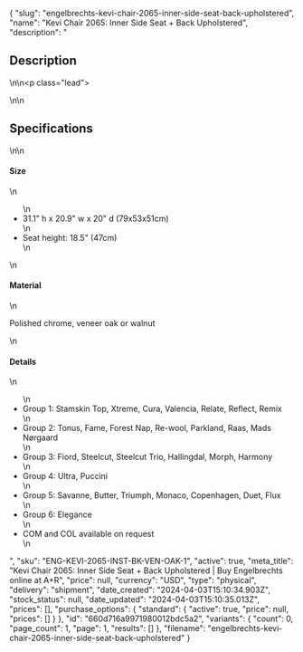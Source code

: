 {
  "slug": "engelbrechts-kevi-chair-2065-inner-side-seat-back-upholstered",
  "name": "Kevi Chair 2065: Inner Side Seat + Back Upholstered",
  "description": "<h2>Description</h2>\n<!-- split -->\n<p class=\"lead\"> </p>\n<!-- split -->\n<h2>Specifications</h2>\n<!-- split -->\n<h4>Size</h4>\n<ul>\n<li>31.1\" h x 20.9\" w x 20\" d (79x53x51cm)</li>\n<li>Seat height: 18.5\" (47cm)</li>\n</ul>\n<h4>Material</h4>\n<p>Polished chrome, veneer oak or walnut</p>\n<h4>Details</h4>\n<ul>\n<li>Group 1: Stamskin Top, Xtreme, Cura, Valencia, Relate, Reflect, Remix</li>\n<li>Group 2: Tonus, Fame, Forest Nap, Re-wool, Parkland, Raas, Mads Nørgaard</li>\n<li>Group 3: Fiord, Steelcut, Steelcut Trio, Hallingdal, Morph, Harmony</li>\n<li>Group 4: Ultra, Puccini</li>\n<li>Group 5: Savanne, Butter, Triumph, Monaco, Copenhagen, Duet, Flux</li>\n<li>Group 6: Elegance</li>\n<li>COM and COL available on request</li>\n</ul>",
  "sku": "ENG-KEVI-2065-INST-BK-VEN-OAK-1",
  "active": true,
  "meta_title": "Kevi Chair 2065: Inner Side Seat + Back Upholstered | Buy Engelbrechts online at A+R",
  "price": null,
  "currency": "USD",
  "type": "physical",
  "delivery": "shipment",
  "date_created": "2024-04-03T15:10:34.903Z",
  "stock_status": null,
  "date_updated": "2024-04-03T15:10:35.013Z",
  "prices": [],
  "purchase_options": {
    "standard": {
      "active": true,
      "price": null,
      "prices": []
    }
  },
  "id": "660d716a9971980012bdc5a2",
  "variants": {
    "count": 0,
    "page_count": 1,
    "page": 1,
    "results": []
  },
  "filename": "engelbrechts-kevi-chair-2065-inner-side-seat-back-upholstered"
}